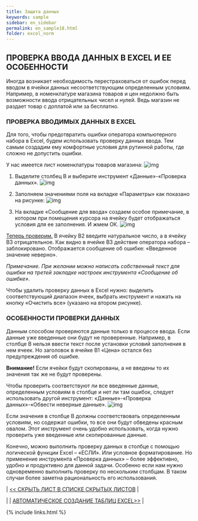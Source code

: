 ```yaml
---
title: Защита данных
keywords: sample
sidebar: en_sidebar
permalink: en_sample18.html
folder: excel_norm
---
```


## ПРОВЕРКА ВВОДА ДАННЫХ В EXCEL И ЕЕ ОСОБЕННОСТИ

Иногда возникает необходимость перестраховаться от ошибок перед вводом в ячейки данных несоответствующим определенным условиям. Например, в номенклатуре магазина товаров и цен недолжно быть возможности ввода отрицательных чисел и нулей. Ведь магазин не раздает товар с доплатой или за бесплатно.

### ПРОВЕРКА ВВОДИМЫХ ДАННЫХ В EXCEL

Для того, чтобы предотвратить ошибки оператора компьютерного набора в Excel, будем использовать проверку данных ввода. Тем самым создадим ему комфортные условия для рутинной работы, где сложно не допустить ошибки.

У нас имеется лист номенклатуры товаров магазина:
        ![img](/images/img.png)

1. Выделите столбец B и выберите инструмент «Данные»-«Проверка данных».
        ![img](/images/img.png)

2. Заполняем значениями поля на вкладке «Параметры» как показано на рисунке:
        ![img](/images/img.png)

3. На вкладке «Сообщение для ввода» создаем особое примечание, в котором при помещения курсора на ячейку будет отображаться условия для ее заполнения. И жмем ОК.
        ![img](/images/img.png)

<ins>Теперь проверим.</ins> В ячейку B2 введите натуральное число, а в ячейку B3 отрицательное. Как видно в ячейке B3 действие оператора набора – заблокировано. Отображается сообщение об ошибке: «Введенное значение неверно».

_Примечание. При желании можно написать собственный текст для ошибки на третей закладке настроек инструмента «Сообщение об ошибке»._

Чтобы удалить проверку данных в Excel нужно: выделить соответствующий диапазон ячеек, выбрать инструмент и нажать на кнопку «Очистить все» (указано на втором рисунке).

### ОСОБЕННОСТИ ПРОВЕРКИ ДАННЫХ

Данным способом проверяются данные только в процессе ввода. Если данные уже введенные они будут не проверенные. Например, в столбце B нельзя ввести текст после установки условий заполнения в нем ячеек. Но заголовок в ячейке B1 «Цена» остался без предупреждения об ошибке.

**Внимание!** Если ячейки будут скопированы, а не введены то их значения так же не будут проверены.

Чтобы проверить соответствуют ли все введенные данные, определенным условиям в столбце и нет ли там ошибок, следует использовать другой инструмент: «Данные»-«Проверка данных»-«Обвести неверные данные».
        ![img](/images/img.png)

Если значения в столбце B должны соответствовать определенным условиям, но содержат ошибки, то все они будут обведены красным овалом. Этот инструмент очень удобно использовать, когда нужно проверить уже введенные или скопированные данные.

Конечно, можно выполнить проверку данных в столбце с помощью логической функции Excel – «ЕСЛИ». Или условное форматирование. Но применение инструмента «Проверка данных» – более эффективно, удобно и продуктивно для данной задачи. Особенно если нам нужно одновременно выполнить проверку по нескольким столбцам. В таком случаи более заметна рациональность его использования.

| [<< СКРЫТЬ ЛИСТ В СПИСКЕ СКРЫТЫХ ЛИСТОВ](en_sample17.html) |

| | [АВТОМАТИЧЕСКОЕ СОЗДАНИЕ ТАБЛИЦ EXCEL>>](en_sample19.html) |

{% include links.html %}
